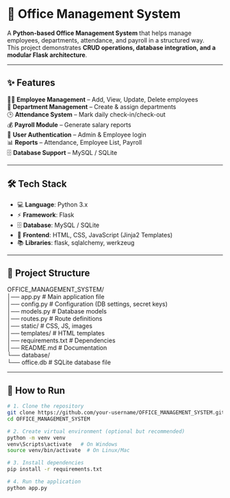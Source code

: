 # 🏢 Office Management System  

A **Python-based Office Management System** that helps manage employees, departments, attendance, and payroll in a structured way.  
This project demonstrates **CRUD operations, database integration, and a modular Flask architecture**.

---

## ✨ Features  

👨‍💼 **Employee Management** – Add, View, Update, Delete employees  
🏢 **Department Management** – Create & assign departments  
🕒 **Attendance System** – Mark daily check-in/check-out  
💰 **Payroll Module** – Generate salary reports  
🔑 **User Authentication** – Admin & Employee login  
📊 **Reports** – Attendance, Employee List, Payroll  
🗄️ **Database Support** – MySQL / SQLite  

---

## 🛠️ Tech Stack  

- 💻 **Language**: Python 3.x  
- ⚡ **Framework**: Flask  
- 🗄️ **Database**: MySQL / SQLite  
- 🎨 **Frontend**: HTML, CSS, JavaScript (Jinja2 Templates)  
- 📚 **Libraries**: flask, sqlalchemy, werkzeug  

---

## 📂 Project Structure  

OFFICE_MANAGEMENT_SYSTEM/  
│── app.py # Main application file  
│── config.py # Configuration (DB settings, secret keys)  
│── models.py # Database models  
│── routes.py # Route definitions  
│── static/ # CSS, JS, images  
│── templates/ # HTML templates  
│── requirements.txt # Dependencies  
│── README.md # Documentation  
└── database/  
    └── office.db # SQLite database file  

---

## 🚀 How to Run  

```bash
# 1. Clone the repository  
git clone https://github.com/your-username/OFFICE_MANAGEMENT_SYSTEM.git
cd OFFICE_MANAGEMENT_SYSTEM  

# 2. Create virtual environment (optional but recommended)  
python -m venv venv  
venv\Scripts\activate   # On Windows  
source venv/bin/activate  # On Linux/Mac  

# 3. Install dependencies  
pip install -r requirements.txt  

# 4. Run the application  
python app.py  

